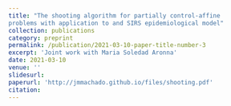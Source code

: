 ```yaml
---
title: "The shooting algorithm for partially control-affine 
problems with application to and SIRS epidemiological model"
collection: publications
category: preprint
permalink: /publication/2021-03-10-paper-title-number-3
excerpt: 'Joint work with Maria Soledad Aronna'
date: 2021-03-10
venue: ''
slidesurl: 
paperurl: 'http://jmmachado.github.io/files/shooting.pdf'
citation: 
---
```

